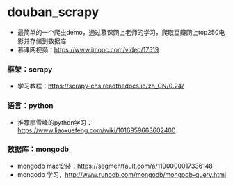 # douban_scrapy
* 最简单的一个爬虫demo，通过慕课网上老师的学习，爬取豆瓣网上top250电影并存储到数据库
* 慕课网视频：https://www.imooc.com/video/17519
### 框架：scrapy
* 学习教程：https://scrapy-chs.readthedocs.io/zh_CN/0.24/
### 语言：python
* 推荐廖雪峰的python学习：https://www.liaoxuefeng.com/wiki/1016959663602400
### 数据库：mongodb
* mongodb mac安装：https://segmentfault.com/a/1190000017336148
* mongodb 学习，http://www.runoob.com/mongodb/mongodb-query.html
